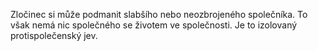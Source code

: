 Zločinec si může podmanit slabšího nebo neozbrojeného společníka.<break time="0.6s"/> To však nemá nic společného se životem ve společnosti.<break time="0.6s"/> Je to izolovaný protispolečenský jev. 